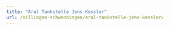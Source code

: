 ```yaml
---
title: "Aral Tankstelle Jens Kessler"
url: /villingen-schwenningen/aral-tankstelle-jens-kessler/
---
```

